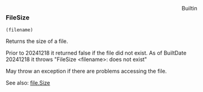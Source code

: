 <div style="float:right"><span class="builtin">Builtin</span></div>

### FileSize

``` suneido
(filename)
```

Returns the size of a file.

Prior to 20241218 it returned false if the file did not exist.
As of BuiltDate 20241218 it throws "FileSize \<filename>: does not exist"

May throw an exception if there are problems accessing the file.

See also: [file.Size](<File/file.Size.md>)